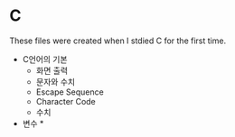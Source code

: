 # C

These files were created when I stdied C for the first time. 


* C언어의 기본
  * 화면 출력
  * 문자와 수치
  * Escape Sequence
  * Character Code
  * 수치
* 변수
  * 
